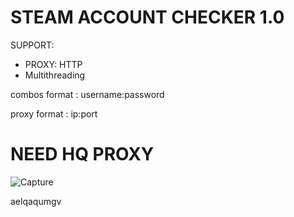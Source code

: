 # STEAM ACCOUNT CHECKER 1.0

SUPPORT:
 - PROXY: HTTP
 - Multithreading

combos format : username:password

proxy format : ip:port

# NEED HQ PROXY 

![Capture](https://user-images.githubusercontent.com/59871949/143801686-9931673a-fd04-48c0-b1d8-28f31058e2f7.PNG)

aelqaqumgv